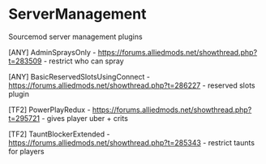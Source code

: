 # ServerManagement
Sourcemod server management plugins

[ANY] AdminSpraysOnly - https://forums.alliedmods.net/showthread.php?t=283509 - restrict who can spray

[ANY] BasicReservedSlotsUsingConnect - https://forums.alliedmods.net/showthread.php?t=286227 - reserved slots plugin

[TF2] PowerPlayRedux - https://forums.alliedmods.net/showthread.php?t=295721 - gives player uber + crits

[TF2] TauntBlockerExtended - https://forums.alliedmods.net/showthread.php?t=285343 - restrict taunts for players
